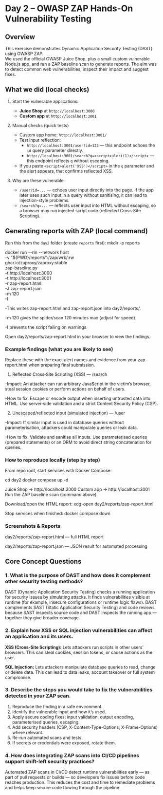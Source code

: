 # Day 2 – OWASP ZAP Hands-On Vulnerability Testing

## Overview

This exercise demonstrates Dynamic Application Security Testing (DAST) using OWASP ZAP.  
We used the official OWASP Juice Shop, plus a small custom vulnerable Node.js app, and ran a ZAP baseline scan to generate reports. The aim was to detect common web vulnerabilities, inspect their impact and suggest fixes.

## What we did (local checks)

1. Start the vulnerable applications:
   - **Juice Shop** at `http://localhost:3000`
   - **Custom app** at `http://localhost:3001`

2. Manual checks (quick tests)
   - Custom app home: `http://localhost:3001/`
   - Test input reflection:
     - `http://localhost:3001/user?id=123` — this endpoint echoes the `id` query parameter directly.
     - `http://localhost:3001/search?q=<script>alert(1)</script>` — this endpoint reflects `q` without escaping.
   - If you paste `<script>alert('XSS')</script>` in the `q` parameter and the alert appears, that confirms reflected XSS.

3. Why are these vulnerable
   - `/user?id=...` — echoes user input directly into the page. If the app later uses such input in a query without sanitising, it can lead to injection-style problems.
   - `/search?q=...` — reflects user input into HTML without escaping, so a browser may run injected script code (reflected Cross‑Site Scripting).


## Generating reports with ZAP (local command)

Run this from the `day2` folder (create `reports` first):
mkdir -p reports

docker run --rm --network host \
  -v "${PWD}/reports":/zap/wrk/:rw \
  ghcr.io/zaproxy/zaproxy:stable \
  zap-baseline.py \
    -t http://localhost:3000 \
    -t http://localhost:3001 \
    -r zap-report.html \
    -J zap-report.json \
    -m 120 \
    -I

-This writes zap-report.html and zap-report.json into day2/reports/.

-m 120 gives the spider/scan 120 minutes max (adjust for speed).

-I prevents the script failing on warnings.

Open day2/reports/zap-report.html in your browser to view the findings.

### Example findings (what you are likely to see)
Replace these with the exact alert names and evidence from your zap-report.html when preparing final submission.

1. Reflected Cross‑Site Scripting (XSS) — /search

  -Impact: An attacker can run arbitrary JavaScript in the victim’s browser, steal session cookies or perform actions on behalf of users.

  -How to fix: Escape or encode output when inserting untrusted data into HTML. Use server‑side validation and a strict Content Security Policy (CSP).

2. Unescaped/reflected input (simulated injection) — /user

  -Impact: If similar input is used in database queries without parameterisation, attackers could manipulate queries or leak data.

  -How to fix: Validate and sanitise all inputs. Use parameterised queries (prepared statements) or an ORM to avoid direct string concatenation for queries.

### How to reproduce locally (step by step)

From repo root, start services with Docker Compose:

cd day2
docker compose up -d

Juice Shop → http://localhost:3000
Custom app → http://localhost:3001
Run the ZAP baseline scan (command above).

Download/open the HTML report:
xdg-open day2/reports/zap-report.html  

Stop services when finished:
docker compose down

### Screenshots & Reports

day2/reports/zap-report.html — full HTML report

day2/reports/zap-report.json — JSON result for automated processing


## Core Concept Questions

### 1. What is the purpose of DAST and how does it complement other security testing methods?

DAST (Dynamic Application Security Testing) checks a running application for security issues by simulating attacks. It finds vulnerabilities visible at runtime (for example, insecure configurations or runtime logic flaws). DAST complements SAST (Static Application Security Testing) and code reviews because SAST inspects source code and DAST inspects the running app — together they give broader coverage.

### 2. Explain how XSS or SQL injection vulnerabilities can affect an application and its users.

**XSS (Cross‑Site Scripting):** Lets attackers run scripts in other users’ browsers. This can steal cookies, session tokens, or cause actions as the user.

**SQL Injection:** Lets attackers manipulate database queries to read, change or delete data. This can lead to data leaks, account takeover or full system compromise.

### 3. Describe the steps you would take to fix the vulnerabilities detected in your ZAP scan.

1. Reproduce the finding in a safe environment.  
2. Identify the vulnerable input and how it’s used.  
3. Apply secure coding fixes: input validation, output encoding, parameterised queries, escaping.  
4. Add security headers (CSP, X-Content-Type-Options, X-Frame-Options) where relevant.  
5. Re-run automated scans and tests.  
6. If secrets or credentials were exposed, rotate them.

### 4. How does integrating ZAP scans into CI/CD pipelines support shift-left security practices?

Automated ZAP scans in CI/CD detect runtime vulnerabilities early — as part of pull requests or builds — so developers fix issues before code reaches production. This reduces the cost and time to remediate problems and helps keep secure code flowing through the pipeline.

